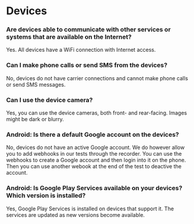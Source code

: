 # Devices

### Are devices able to communicate with other services or systems that are available on the Internet?
Yes. All devices have a WiFi connection with Internet access. 

### Can I make phone calls or send SMS from the devices?
No, devices do not have carrier connections and cannot make phone calls or send SMS messages.

### Can I use the device camera? 
Yes, you can use the device cameras, both front- and rear-facing. Images might be dark or blurry.

### Android: Is there a default Google account on the devices? 
No, devices do not have an active Google account. We do however allow you to add webhooks in our tests through the recorder. You can use the webhooks to create a Google account and then login into it on the phone. Then you can use another webook at the end of the test to deactive the account.

### Android: Is Google Play Services available on your devices? Which version is installed?
Yes, Google Play Services is installed on devices that support it. The services are updated as new versions become available.
